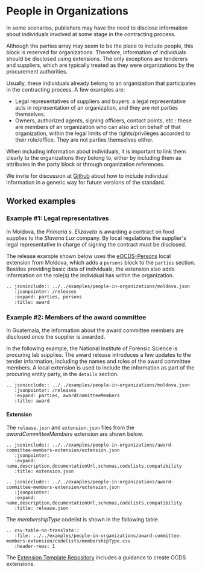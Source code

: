 # People in Organizations

In some scenarios, publishers may have the need to disclose information about individuals involved at some stage in the contracting process.

Although the parties array may seem to be the place to include people, this block is reserved for organizations. Therefore, information of individuals should be disclosed using extensions. The only exceptions are tenderers and suppliers, which are typically treated as they were organizations by the procurement authorities.

Usually, these individuals already belong to an organization that participates in the contracting process. A few examples are:

* Legal representatives of suppliers and buyers: a legal representative acts in representation of an organization, and they are not parties themselves.
* Owners, authorized agents, signing officers, contact points, etc.: these are members of an organization who can also act on behalf of that organization, within the legal limits of the rights/privileges accorded to their role/office. They are not parties themselves either.

When including information about individuals, it is important to link them clearly to the organizations they belong to, either by including them as attributes in the party block or through organization references. 

We invite for discussion at [Github](https://github.com/open-contracting/standard/issues/883) about how to include individual information in a generic way for future versions of the standard.

## Worked examples

### Example #1: Legal representatives

In Moldova, the *Primaria s. Elizaveta* is awarding a contract on food supplies to the  *Slavena Lux* company. By local regulations the supplier's legal representative in charge of signing the contract must be disclosed.

The release example shown below uses the [eOCDS-Persons](https://github.com/eOCDS-Extensions/eOCDS-persons) local extension from Moldova, which adds a `persons` block to the `parties` section. Besides providing basic data of individuals, the extension also adds information on the role(s) the individual has within the organization.

```eval_rst
.. jsoninclude:: ../../examples/people-in-organizations/moldova.json
   :jsonpointer: /releases
   :expand: parties, persons
   :title: award

```

### Example #2: Members of the award committee

In Guatemala, the information about the award committee members are disclosed once the supplier is awarded. 

In the following example, the National Institute of Forensic Science is procuring lab supplies. The award release introduces a few updates to the tender information, including the names and roles of the award committee members. A local extension is used to include the information as part of the procuring entity party, in the `details` section.

```eval_rst
.. jsoninclude:: ../../examples/people-in-organizations/moldova.json
   :jsonpointer: /releases
   :expand: parties, awardCommitteeMembers
   :title: award
```

#### Extension

The `release.json` and `extension.json` files from the *awardCommitteeMembers* extension are shown below.

```eval_rst
.. jsoninclude:: ../../examples/people-in-organizations/award-committee-members-extension/extension.json
   :jsonpointer:
   :expand: name,description,documentationUrl,schemas,codelists,compatibility
   :title: extension.json
```

```eval_rst
.. jsoninclude:: ../../examples/people-in-organizations/award-committee-members-extension/extension.json
   :jsonpointer:
   :expand: name,description,documentationUrl,schemas,codelists,compatibility
   :title: release.json
```



The *membershipType* codelist is shown in the following table.

```eval_rst
.. csv-table-no-translate::
   :file: ../../examples/people-in-organizations/award-committee-members-extension/codelists/membershipType.csv
   :header-rows: 1
```

The [Extension Template Repository](https://github.com/open-contracting/standard_extension_template) includes a guidance to create OCDS extensions.